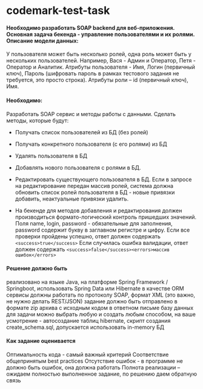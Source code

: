 # codemark-test-task

#### Необходимо разработать SOAP backend для веб-приложения. Основная задача бекенда - управление пользователями и их ролями. Описание модели данных:

У пользователя может быть несколько ролей, одна роль может быть у нескольких пользователей. Например, Вася - Админ и Оператор, Петя - Оператор и Аналитик.
Атрибуты пользователя - Имя, Логин (первичный ключ), Пароль (шифровать пароль в рамках тестового задания не требуется, это просто строка).
Атрибуты роли – id (первичный ключ), Имя.


#### Необходимо:

Разработать SOAP сервис и методы работы с данными. Сделать методы, которые будут:
* Получать список пользователей из БД (без ролей)
* Получать конкретного пользователя (с его ролями) из БД
* Удалять пользователя в БД
* Добавлять нового пользователя с ролями в БД.
* Редактировать существующего пользователя в БД. Если в запросе на редактирование передан массив ролей, система должна обновить список ролей пользователя в БД - новые привязки добавить, неактуальные привязки удалить.


* На бекенде для методов добавления и редактирования должен производиться формато-логический контроль пришедших значений. Поля name, login, password - обязательные для заполнения, password содержит букву в заглавном регистре и цифру.
Если все проверки пройдены успешно, ответ должен содержать `<success>true</success>`
Если случилась ошибка валидации, ответ должен содержать `<success>false</success><errors>массив ошибок</errors>`


#### Решение должно быть

реализовано на языке Java, на платформе Spring Framework / Springboot, использовать Spring Data или Hibernate в качестве ORM
сервисы должны работать по протоколу SOAP, формат XML (это важно, не нужно делать REST/JSON)
задание должно быть отправлено в формате zip архива с исходным кодом в ответном письме
базу данных для задачи можно выбрать любую и создать любым способом, на ваше усмотрение - автосоздание таблиц hibernate, скрипт создания create_schema.sql, допускается использовать in-memory БД


#### Как задание оценивается

Оптимальность кода - самый важный критерий
Соответствие общепринятым best practices
Отсутствие ошибок - в программе не должно быть ошибок, она должна работать
Полнота реализации – ожидаем полностью выполненное задание, по решению даем обратную связь
 
